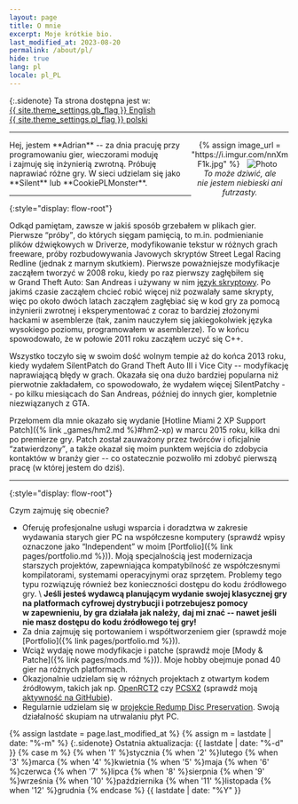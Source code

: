 ```yaml
---
layout: page
title: O mnie
excerpt: Moje krótkie bio.
last_modified_at: 2023-08-20
permalink: /about/pl/
hide: true
lang: pl
locale: pl_PL
---
```


{:.sidenote}
Ta strona dostępna jest w:
<a href="{% link pages/about.md %}" style="white-space: nowrap" lang="en" hreflang="en">{{ site.theme_settings.gb_flag }} English</a>
<a href="{% link pages/about-pl.md %}" style="white-space: nowrap" lang="pl" hreflang="pl">{{ site.theme_settings.pl_flag }} polski</a>

***

<div style="display: flow-root" markdown="1">
<div style="max-width:35%;float:right;text-align:center" >
{% assign image_url = "https://i.imgur.com/nnXmF1k.jpg" %}
<img style="padding:0 5%" src="{{ image_url }}" alt="Photo" {% imagesize image_url:props %}>
<em><span style="display:inline-block">To może dziwić, ale</span>
<span style="display:inline-block">nie jestem niebieski ani futrzasty.</span></em>
</div>
Hej, jestem **Adrian** -- za dnia pracuję przy programowaniu gier, wieczorami moduję i&nbsp;zajmuję się inżynierią zwrotną.
Próbuję naprawiać różne gry. W&nbsp;sieci udzielam się jako **Silent** lub **CookiePLMonster**.

***
{:style="display: flow-root"}

Odkąd pamiętam, zawsze w&nbsp;jakiś sposób grzebałem w&nbsp;plikach gier. Pierwsze <q>próby</q>, do których sięgam pamięcią,
to m.in. podmienianie plików dźwiękowych w&nbsp;Driverze, modyfikowanie tekstur w&nbsp;różnych grach freeware,
próby rozbudowywania Javowych skryptów Street Legal Racing Redline (jednak z&nbsp;marnym skutkiem).
Pierwsze poważniejsze modyfikacje zacząłem tworzyć w&nbsp;2008 roku, kiedy po raz pierwszy zagłębiłem się
w&nbsp;Grand Theft Auto: San Andreas i&nbsp;używany w&nbsp;nim [język skryptowy](https://gtamods.com/wiki/SCM_language).
Po jakimś czasie zacząłem chcieć robić więcej niż pozwalały same skrypty, więc po około
dwóch latach zacząłem zagłębiać się w&nbsp;kod gry za pomocą inżynierii zwrotnej i&nbsp;eksperymentować z&nbsp;coraz to
bardziej złożonymi hackami w&nbsp;asemblerze (tak, zanim nauczyłem się jakiegokolwiek języka wysokiego poziomu,
programowałem w&nbsp;asemblerze). To w&nbsp;końcu spowodowało, że w&nbsp;połowie 2011 roku zacząłem uczyć się C++.

Wszystko toczyło się w&nbsp;swoim dość wolnym tempie aż do końca 2013 roku, kiedy wydałem SilentPatch do Grand Theft Auto III
i&nbsp;Vice City -- modyfikację naprawiającą błędy w&nbsp;grach. Okazała się ona dużo bardziej popularna niż pierwotnie zakładałem,
co spowodowało, że wydałem więcej SilentPatchy -- po kilku miesiącach do San Andreas, później do innych gier,
kompletnie niezwiązanych z&nbsp;GTA.

Przełomem dla mnie okazało się wydanie [Hotline Miami 2 XP Support Patch]({% link _games/hm2.md %}#hm2-xp)
w&nbsp;marcu 2015 roku, kilka dni po premierze gry. Patch został zauważony przez twórców i&nbsp;oficjalnie <q>zatwierdzony</q>,
a&nbsp;także okazał się moim punktem wejścia do zdobycia kontaktów w&nbsp;branży gier -- co ostatecznie pozwoliło mi zdobyć
pierwszą pracę (w&nbsp;której jestem do dziś).

***
{:style="display: flow-root"}

Czym zajmuję się obecnie?
* Oferuję profesjonalne usługi wsparcia i&nbsp;doradztwa w&nbsp;zakresie wydawania starych gier PC na współczesne komputery
  (sprawdź wpisy oznaczone jako <q>Independent</q> w&nbsp;moim [Portfolio]({% link pages/portfolio.md %})). Moją specjalnością jest modernizacja starszych projektów,
  zapewniająca kompatybilność ze współczesnymi kompilatorami, systemami operacyjnymi oraz sprzętem. Problemy tego typu rozwiązuję również bez konieczności dostępu do kodu źródłowego gry. \\
  **Jeśli jesteś wydawcą planującym wydanie swojej klasycznej gry na platformach cyfrowej dystrybucji i&nbsp;potrzebujesz pomocy w&nbsp;zapewnieniu, by gra działała jak należy,**
  **daj mi znać -- nawet jeśli nie masz dostępu do kodu źródłowego tej gry!**
* Za dnia zajmuję się portowaniem i&nbsp;współtworzeniem gier (sprawdź moje [Portfolio]({% link pages/portfolio.md %})).
* Wciąż wydaję nowe modyfikacje i&nbsp;patche (sprawdź moje [Mody & Patche]({% link pages/mods.md %})). Moje hobby obejmuje ponad 40 gier na różnych platformach.
* Okazjonalnie udzielam się w&nbsp;różnych projektach z&nbsp;otwartym kodem źródłowym, takich jak np. [OpenRCT2](https://openrct2.io/) czy [PCSX2](https://pcsx2.net/)
  (sprawdź moją [aktywność na GitHubie](https://github.com/CookiePLMonster)).
* Regularnie udzielam się w&nbsp;[projekcie Redump Disc Preservation](http://redump.org/). Swoją działalność skupiam na utrwalaniu płyt PC.

{% assign lastdate = page.last_modified_at %}
{% assign m = lastdate | date: "%-m" %}
{:.sidenote}
Ostatnia aktualizacja:
{{ lastdate | date: "%-d" }} {% case m %}
  {% when '1' %}stycznia
  {% when '2' %}lutego
  {% when '3' %}marca
  {% when '4' %}kwietnia
  {% when '5' %}maja
  {% when '6' %}czerwca
  {% when '7' %}lipca
  {% when '8' %}sierpnia
  {% when '9' %}września
  {% when '10' %}października
  {% when '11' %}listopada
  {% when '12' %}grudnia
{% endcase %} {{ lastdate | date: "%Y" }}
</div>
